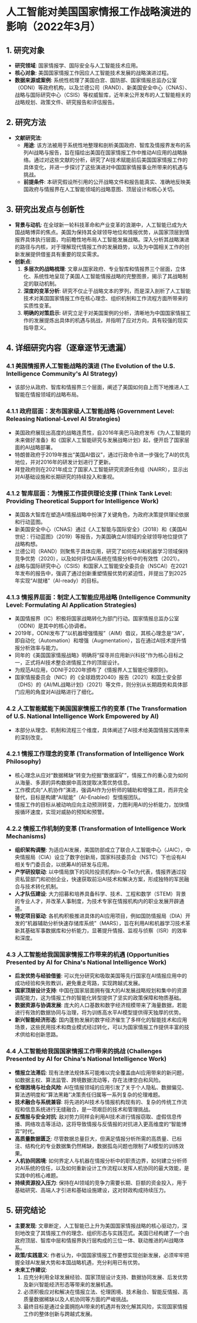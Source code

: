  # 人工智能对美国国家情报工作战略演进的影响（2022年3月）

## 1. 研究对象
- **研究领域**: 国家情报学、国际安全与人工智能技术应用。
- **核心对象**: 美国国家情报工作因应人工智能技术发展的战略演进过程。
- **数据来源或案例**: 系统性梳理了美国白宫、国防部、国家情报总监办公室（ODNI）等政府机构，以及兰德公司（RAND）、新美国安全中心（CNAS）、战略与国际研究中心（CSIS）等权威智库，近年来公开发布的人工智能相关的战略规划、政策文件、研究报告和评估报告。

## 2. 研究方法
- **文献研究法**:
  - **用途**: 该方法被用于系统性地整理和剖析美国政府、智库及情报界发布的系列AI战略与报告，旨在描绘出美国在国家情报工作中推动AI应用的战略脉络。通过对这些文献的分析，研究了AI技术赋能前后美国国家情报工作的具体变化，并进一步探讨了这些演进对中国国家情报事业所带来的机遇与挑战。
  - **前提条件**: 本研究假设所引用的公开战略文件和报告能真实、准确地反映美国政府与情报界在人工智能领域的战略意图、顶层设计和核心关切。

## 3. 研究出发点与创新性
- **背景与动机**: 在全球新一轮科技革命和产业变革的浪潮中，人工智能已成为大国战略博弈的焦点。美国为保持其全球领导地位和情报优势，从国家顶层到情报界具体执行层面，均前瞻性地布局人工智能发展战略。深入分析其战略演进的路径与内核，对于理解现代情报工作的发展趋势，以及为中国相关工作的创新发展提供借鉴具有重要的现实需求。
- **创新点**:
  1. **多层次的战略梳理**: 文章从国家政府、专业智库和情报界三个层面，立体化、系统性地呈现了美国人工智能情报战略的完整图景，揭示了其战略制定的联动机制。
  2. **深度的变革分析**: 研究不仅止于战略文本的罗列，而是深入剖析了人工智能技术对美国国家情报工作在核心理念、组织机制和工作流程方面所带来的实质性变革。
  3. **明确的对策启示**: 研究立足于对美国案例的分析，清晰地为中国国家情报工作的发展提炼出具体的机遇与挑战，并指明了应对方向，具有较强的现实指导意义。

## 4. 详细研究内容（逐章逐节无遗漏）
### 4.1 美国情报界人工智能战略的演进 (The Evolution of the U.S. Intelligence Community's AI Strategy)
- 该部分从政府、智库和情报界三个层面，阐述了美国如何自上而下地推进人工智能在情报领域的战略布局。

### 4.1.1 政府层面：发布国家级人工智能战略 (Government Level: Releasing National-Level AI Strategies)
-   美国政府展现出高度的战略连贯性，自2016年奥巴马政府发布《为人工智能的未来做好准备》和《国家人工智能研究与发展战略计划》起，便开启了国家层面的AI战略部署。
-   特朗普政府于2019年推出“美国AI倡议”，通过行政命令进一步强化了AI的优先地位，并对2016年的研发计划进行了更新。
-   拜登政府则在2021年成立了国家人工智能研究资源任务组（NAIRR），显示出对AI基础设施和长期研究的持续投入和重视。

### 4.1.2 智库层面：为情报工作提供理论支撑 (Think Tank Level: Providing Theoretical Support for Intelligence Work)
-   美国各大智库在塑造AI情报战略中扮演了关键角色，为政府决策提供理论依据和行动蓝图。
-   新美国安全中心（CNAS）通过《人工智能与国际安全》（2018）和《美国AI世纪：行动蓝图》（2019）等报告，为美国确立AI领域的全球领导地位提供了战略构想。
-   兰德公司（RAND）则聚焦于具体应用，研究了如何在AI和机器学习领域保持竞争优势（2020），以及如何评估AI系统在情报分析中的有效性（2021）。
-   战略与国际研究中心（CSIS）和国家人工智能安全委员会（NSCAI）在2021年发布的报告中，强调了通过创新重塑情报优势的紧迫性，并提出了到2025年实现“AI就绪”（AI-ready）的目标。

### 4.1.3 情报界层面：制定人工智能应用战略 (Intelligence Community Level: Formulating AI Application Strategies)
-   美国情报界（IC）积极将国家战略转化为部门行动。国家情报总监办公室（ODNI）是其中的核心协调者。
-   2019年，ODNI发布了“以机器增强情报”（AIM）倡议，其核心理念是“3A”，即自动化（Automation）和增强（Augmentation），旨在通过AI技术提升情报分析效率与能力。
-   同年的《美国国家情报战略》明确将“探寻并应用新兴科技”作为核心目标之一，正式将AI技术整合进情报工作的顶层设计。
-   为规范AI应用，ODNI于2020年颁布了《情报界人工智能伦理原则》。
-   国家情报委员会（NIC）的《全球趋势2040》报告（2021）和国土安全部（DHS）的《AI/ML战略计划》（2021）等文件，则分别从长期趋势和具体部门应用的角度对AI战略进行了细化。

### 4.2 人工智能赋能下美国国家情报工作的变革 (The Transformation of U.S. National Intelligence Work Empowered by AI)
-   本部分从理念、机制和流程三个维度，具体阐述了AI技术给美国情报实践带来的深刻改变。

### 4.2.1 情报工作理念的变革 (Transformation of Intelligence Work Philosophy)
-   核心理念从应对“数据稀缺”转变为挖掘“数据富矿”，情报工作的重心变为如何从海量、多源的异构数据中高效提取决策优势信息。
-   工作模式向“人机协作”演进，强调AI作为分析师的辅助和增强工具，而非完全替代，目标是构建“AI赋能”（AI-Enabled）型情报团队。
-   情报工作的目标从被动响应向主动预测转变，力图利用AI的分析能力，加快情报循环速度，实现对威胁的预知和预警。

### 4.2.2 情报工作机制的变革 (Transformation of Intelligence Work Mechanisms)
-   **组织架构调整**: 为适应AI发展，美国防部成立了联合人工智能中心（JAIC），中央情报局（CIA）设立了数字创新局，国家科技委员会（NSTC）下也设有AI相关专门委员会，以统筹AI的研发与应用。
-   **产学研投联动**: 以中情局旗下的风险投资机构In-Q-Tel为代表，情报界通过投资私营部门和初创企业，快速获取前沿AI技术和解决方案，形成独特的军民融合与技术转化机制。
-   **人才队伍建设**: 大力招募和培养具备科学、技术、工程和数学（STEM）背景的专业人才，并改革人事制度，为技术专家在情报机构内的职业发展开辟通道。
-   **特定项目驱动**: 各机构积极推进具体的AI应用项目，例如国防情报局（DIA）开发的“机器辅助分析快速存储库系统”（MARS），旨在利用AI和机器学习技术革新其基础军事数据库和分析能力，显著提升情报、监视与侦察（ISR）的效率和深度。

### 4.3 人工智能给我国国家情报工作带来的机遇 (Opportunities Presented by AI for China's National Intelligence Work)
-   **后发优势与经验借鉴**: 可以充分研究和吸取美国等先行国家在AI情报应用中的成功经验和失败教训，避免重走弯路，实现跨越式发展。
-   **国家顶层设计支持**: 中国在国家层面拥有强大的AI发展战略规划和集中的资源调配能力，这为情报工作的智能化转型提供了坚实的政策保障和物质基础。
-   **数据资源与协调发展**: 庞大的人口基数和数字经济规模带来了海量数据，若能进行有效的数据协同与治理，将为训练高水平AI模型提供得天独厚的优势。
-   **新兴智能经济形态**: 国内蓬勃发展的数字经济催生了多样化的智能技术和应用场景，这些民用技术和商业模式经过转化，可以为国家情报工作提供丰富的技术供给和创新思路。

### 4.4 人工智能给我国国家情报工作带来的挑战 (Challenges Presented by AI for China's National Intelligence Work)
-   **情报立法滞后**: 现有法律法规体系可能难以完全覆盖由AI应用带来的新问题，如数据主权、算法监管、跨境数据流动等，存在法律空白和风险。
-   **伦理困境与社会风险**: AI在情报领域的应用引发了关于个人隐私、数据偏见、算法透明度和“算法黑箱”决策责任归属等一系列复杂的伦理难题。
-   **技术融合与系统兼容**: 将先进的AI技术与情报机构现有的、复杂的传统工作流程和信息系统进行无缝融合，是一项艰巨的技术和管理挑战。
-   **反情报与安全对抗**: 敌对势力同样会利用AI技术进行情报窃取、虚假信息传播、网络攻击等活动，这将导致情报与反情报的对抗进入更高维度的“智能博弈”时代。
-   **高质量数据匮乏**: 尽管数据总量巨大，但满足情报分析所需的高质量、已标注、结构化的专业数据集仍然稀缺，数据孤岛问题也限制了AI模型的训练效果。
-   **人机协同困境**: 如何界定人与机器在情报分析中的职责边界，如何建立分析师对AI系统的信任，以及如何重新设计工作流程以发挥人机协同的最大效能，是实践中的核心难题。
-   **持续资源投入压力**: 保持在AI领域的竞争力需要长期、巨额的资金投入，用于基础研究、高端人才引进和基础设施建设，这对财政构成持续压力。

## 5. 研究结论
- **主要发现**: 文章断定，人工智能已上升为美国国家情报战略的核心驱动力，深刻地改变了其情报工作的理念、组织形态与实践范式。美国已经构建了一个由政府顶层、智库中层和情报界执行层构成的三位一体、联动推进的AI战略体系。
- **政策/实践意义**: 作者认为，中国国家情报工作要想实现创新发展，必须牢牢把握全球AI发展大势和本国战略机遇，充分利用已有优势。
- **未来工作建议**:
  1. 应充分利用全球发展经验、国家顶层设计支持、数据协同发展、后发优势及新兴智能经济形态等带来的发展机遇。
  2. 必须积极应对和解决在情报立法、伦理困境、技术融合、智能反情报、高质量数据稀缺以及人机协同等方面的严峻挑战。
  3. 最终目标是通过全面拥抱AI带来的机遇并有效化解其风险，实现国家情报工作的整体创新与跨越式发展。
